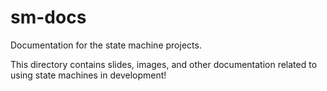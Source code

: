 # sm-docs
Documentation for the state machine projects.

This directory contains slides, images, and other documentation related to using state machines in development!
